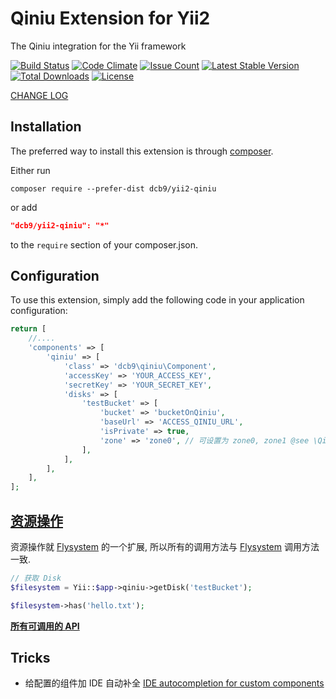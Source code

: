 Qiniu Extension for Yii2
=================

The Qiniu integration for the Yii framework

[![Build Status](https://travis-ci.org/dcb9/yii2-qiniu.svg)](https://travis-ci.org/dcb9/yii2-qiniu)
[![Code Climate](https://codeclimate.com/github/dcb9/yii2-qiniu/badges/gpa.svg)](https://codeclimate.com/github/dcb9/yii2-qiniu)
[![Issue Count](https://codeclimate.com/github/dcb9/yii2-qiniu/badges/issue_count.svg)](https://codeclimate.com/github/dcb9/yii2-qiniu)
[![Latest Stable Version](https://poser.pugx.org/dcb9/yii2-qiniu/version)](https://packagist.org/packages/dcb9/yii2-qiniu)
[![Total Downloads](https://poser.pugx.org/dcb9/yii2-qiniu/downloads)](https://packagist.org/packages/dcb9/yii2-qiniu)
[![License](https://poser.pugx.org/dcb9/yii2-qiniu/license)](https://packagist.org/packages/dcb9/yii2-qiniu)

[CHANGE LOG](CHANGELOG.md)

Installation
--------------------

The preferred way to install this extension is through [composer](http://getcomposer.org/download/).

Either run

```
composer require --prefer-dist dcb9/yii2-qiniu
```

or add

```json
"dcb9/yii2-qiniu": "*"
```

to the `require` section of your composer.json.


Configuration
--------------------

To use this extension, simply add the following code in your application configuration:

```php
return [
    //....
    'components' => [
        'qiniu' => [
            'class' => 'dcb9\qiniu\Component',
            'accessKey' => 'YOUR_ACCESS_KEY',
            'secretKey' => 'YOUR_SECRET_KEY',
            'disks' => [
                'testBucket' => [
                    'bucket' => 'bucketOnQiniu',
                    'baseUrl' => 'ACCESS_QINIU_URL',
                    'isPrivate' => true,
                    'zone' => 'zone0', // 可设置为 zone0, zone1 @see \Qiniu\Zone
                ],
            ],
        ],
    ],
];
```

[资源操作](http://developer.qiniu.com/code/v6/api/kodo-api/index.html#资源操作)
--------------------

资源操作就 [Flysystem](https://github.com/thephpleague/flysystem) 的一个扩展, 所以所有的调用方法与 [Flysystem](https://github.com/thephpleague/flysystem) 调用方法一致.

```php
// 获取 Disk
$filesystem = Yii::$app->qiniu->getDisk('testBucket');

$filesystem->has('hello.txt');
```

**[所有可调用的 API](http://flysystem.thephpleague.com/api/)**

Tricks
--------------------

* 给配置的组件加 IDE 自动补全 [IDE autocompletion for custom components](https://github.com/samdark/yii2-cookbook/blob/master/book/ide-autocompletion.md)
